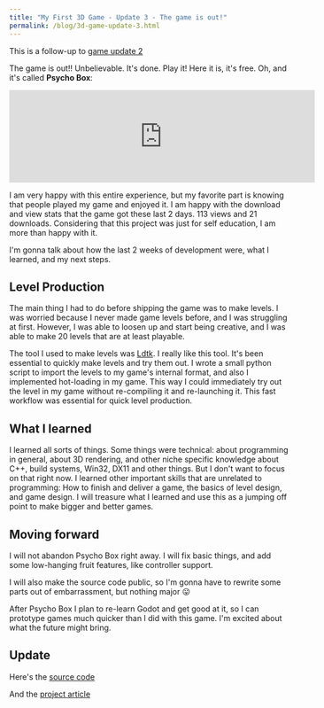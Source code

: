 ```yaml
---
title: "My First 3D Game - Update 3 - The game is out!"
permalink: /blog/3d-game-update-3.html
---
```


This is a follow-up to [game update 2](./3d-game-update-2.html)

The game is out!! Unbelievable. It's done. Play it! Here it is, it's free. Oh, and it's called **Psycho Box**:

<iframe frameborder="0" src="https://itch.io/embed/2366585?dark=true" width="552" height="167"><a href="https://lucypero.itch.io/psycho-box">Psycho Box by Lucy</a></iframe>

I am very happy with this entire experience, but my favorite part is knowing that people played my game and enjoyed it. I am happy with the download and view stats that the game got these last 2 days. 113 views and 21 downloads. Considering that this project was just for self education, I am more than happy with it.

I'm gonna talk about how the last 2 weeks of development were, what I learned, and my next steps.

## Level Production

The main thing I had to do before shipping the game was to make levels. I was worried because I never made game levels before, and I was struggling at first. However, I was able to loosen up and start being creative, and I was able to make 20 levels that are at least playable.

The tool I used to make levels was [Ldtk](https://ldtk.io/). I really like this tool. It's been essential to quickly make levels and try them out. I wrote a small python script to import the levels to my game's internal format, and also I implemented hot-loading in my game. This way I could immediately try out the level in my game without re-compiling it and re-launching it. This fast workflow was essential for quick level production.

## What I learned

I learned all sorts of things. Some things were technical: about programming in general, about 3D rendering, and other niche specific knowledge about C++, build systems, Win32, DX11 and other things. But I don't want to focus on that right now. I learned other important skills that are unrelated to programming: How to finish and deliver a game, the basics of level design, and game design. I will treasure what I learned and use this as a jumping off point to make bigger and better games.

## Moving forward

I will not abandon Psycho Box right away. I will fix basic things, and add some low-hanging fruit features, like controller support.

I will also make the source code public, so I'm gonna have to rewrite some parts out of embarrassment, but nothing major 😛

After Psycho Box I plan to re-learn Godot and get good at it, so I can prototype games much quicker than I did with this game. I'm excited about what the future might bring.


## Update

Here's the [source code](https://github.com/lucypero/psycho-box)

And the [project article](../psycho-box.html)
